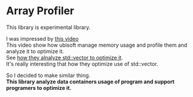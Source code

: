# Array Profiler

This library is experimental library.         

I was impressed by [this video](https://youtu.be/tD4xRNB0M_Q)             
This video show how ubisoft manage memory usage and profile them and analyze it to optimize it.                    
See [how they alnalyze std::vector to optimize it](https://youtu.be/tD4xRNB0M_Q?t=1288).                                         
It's really interesting that how they optimize use of std::vector.                         

So I decided to make similar thing.          
**This library analyze data containers usage of program and support programers to optimize it.**                        

